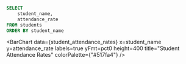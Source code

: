 ```sql student_attendance_rates
SELECT
    student_name,
    attendance_rate
FROM students
ORDER BY student_name
```

<BarChart
    data={student_attendance_rates}
    x=student_name
    y=attendance_rate
    labels=true
    yFmt=pct0
    height=400
    title="Student Attendance Rates"
    colorPalette={"#517fa4"}
/>
